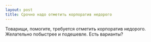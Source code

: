 ```yaml
---
layout: post 
title: Срочно надо отметить корпоратив недорого 
--- 
```

Товарищи, помогите, требуется отметить корпоратив недорого. Желательно побыстрее и подешевле. Есть варианты?